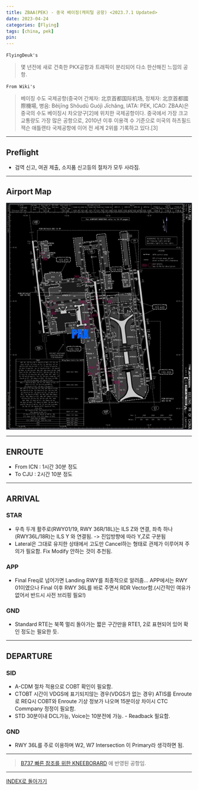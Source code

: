```yaml
---
title: ZBAA(PEK) - 중국 베이징(캐피털 공항) <2023.7.1 Updated>
date: 2023-04-24
categories: [Flying]
tags: [china, pek]
pin:
---
```


`FlyingDeuk's`
> 몇 년전에 새로 건축한 PKX공항과 트래픽이 분리되어 다소 한산해진 느낌의 공항. 


`From Wiki's`
> 베이징 수도 국제공항(중국어 간체자: 北京首都国际机场, 정체자: 北京首都國際機場, 병음: Běijīng Shǒudū Guójì Jīchǎng, IATA: PEK, ICAO: ZBAA)은 중국의 수도 베이징시 차오양구[2]에 위치한 국제공항이다.
중국에서 가장 크고 교통량도 가장 많은 공항으로, 2010년 이후 이용객 수 기준으로 미국의 하츠필드 잭슨 애틀랜타 국제공항에 이어 전 세계 2위를 기록하고 있다.[3]

--------

## Preflight
- 검역 신고, 여권 제출, 소지품 신고등의 절차가 모두 사라짐.

---------

## Airport Map
![pek](/img/flying/airport/pek_ap.jpg)

------------

## ENROUTE
- From ICN : 1시간 30분 정도
- To CJU : 2시간 10분 정도

--------

## ARRIVAL
### STAR
- 우측 두개 활주로(RWY01/19, RWY 36R/18L)는 ILS Z와 연결, 좌측 하나(RWY36L/18R)는 ILS Y 와 연결됨. -> 진입방향에 따라 Y,Z로 구분됨 
- Lateral은 그대로 유지한 상태에서 고도만 Cancel하는 형태로 관제가 이루어져 주의가 필요함. Fix Modify 안하는 것이 추천됨. 

### APP
- Final Freq로 넘어가면 Landing RWY를 최종적으로 알려줌... APP에서는 RWY 01이였으나 Final 이후 RWY 36L를 바로 주면서 RDR Vector함.(시간적인 여유가 없어서 반드시 사전 브리핑 필요!)


### GND
- Standard RTE는 북쪽 멀리 돌아가는 짧은 구간만을 RTE1, 2로 표현되어 있어 확인 정도는 필요한 듯. 

-------

## DEPARTURE
### SID
- A-CDM 절차 적용으로 COBT 확인이 필요함. 
- CTOBT 시간이 VDGS에 표기되지않는 경우(VDGS가 없는 경우) ATIS를 Enroute로 REQ시 COBT와 Enroute 기상 정보가 나오며 15분이상 차이시 CTC Commpany 정정이 필요함. 
- STD 30분이내 DCL가능, Voice는 10분전에 가능. - Readback 필요함.  


### GND
- RWY 36L를 주로 이용하며 W2, W7 Intersection 이 Primary라 생각하면 됨. 


----

> [B737 빠른 참조를 위한 KNEEBORARD](/posts/B737-kneeboard/) 에 반영된 공항임. 

-------


[INDEX로 돌아가기](/posts/KoreaJapanChina/)
